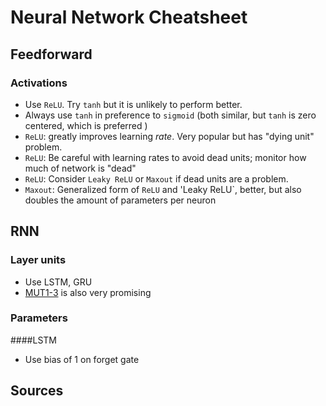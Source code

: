 # Neural Network Cheatsheet

## Feedforward
### Activations
* Use `ReLU`. Try `tanh` but it is unlikely to perform better.
* Always use `tanh` in preference to `sigmoid`
(both similar, but `tanh` is zero centered, which is preferred )
* `ReLU`: greatly improves learning *rate*.
Very popular but has "dying unit" problem.
* `ReLU`: Be careful with learning rates to avoid dead units;
monitor how much of network is "dead"
* `ReLU`: Consider `Leaky ReLU` or `Maxout` if dead units are a problem.
* `Maxout`: Generalized form of `ReLU` and 'Leaky ReLU`, better,
but also doubles the amount of parameters per neuron


## RNN
### Layer units
* Use LSTM, GRU
* [MUT1-3][1] is also very promising

### Parameters
####LSTM
* Use bias of 1 on forget gate


## Sources
[1]: http://jmlr.org/proceedings/papers/v37/jozefowicz15.pdf
[2]: http://cs231n.github.io/
